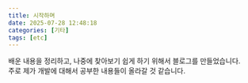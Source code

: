 ```yaml
---
title: 시작하며
date: 2025-07-28 12:48:18
categories: [기타]
tags: [etc]
---
```


배운 내용을 정리하고, 나중에 찾아보기 쉽게 하기 위해서 블로그를 만들었습니다.  
주로 제가 개발에 대해서 공부한 내용들이 올라갈 것 같습니다.
